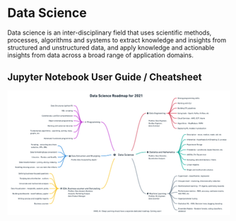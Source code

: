 # Data Science

Data science is an inter-disciplinary field that uses scientific methods, processes, algorithms and systems to extract knowledge and insights from structured and unstructured data, and apply knowledge and actionable insights from data across a broad range of application domains.

## Jupyter Notebook User Guide / Cheatsheet
<img align="Center" alt="Roadmap" src="./Data Science Roadmap.png" />
